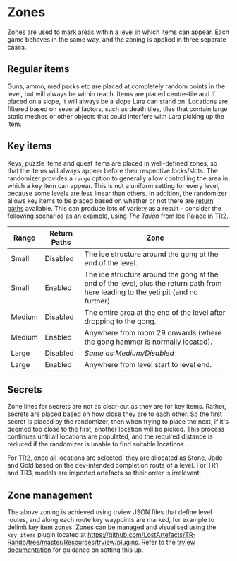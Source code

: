 # Zones
Zones are used to mark areas within a level in which items can appear. Each game behaves in the same way, and the zoning is applied in three separate cases.

## Regular items
Guns, ammo, medipacks etc are placed at completely random points in the level, but will always be within reach. Items are placed centre-tile and if placed on a slope, it will always be a slope Lara can stand on. Locations are filtered based on several factors, such as death tiles, tiles that contain large static meshes or other objects that could interfere with Lara picking up the item.

## Key items
Keys, puzzle items and quest items are placed in well-defined zones, so that the items will always appear before their respective locks/slots. The randomizer provides a `range` option to generally allow controlling the area in which a key item can appear. This is not a uniform setting for every level, because some levels are less linear than others. In addition, the randomizer allows key items to be placed based on whether or not there are [return paths](RETURNPATHS.md) available. This can produce lots of variety as a result - consider the following scenarios as an example, using *The Talion* from Ice Palace in TR2.

| Range | Return Paths | Zone |
|-|-|-|
| Small | Disabled | The ice structure around the gong at the end of the level. |
| Small | Enabled | The ice structure around the gong at the end of the level, plus the return path from here leading to the yeti pit (and no further). |
| Medium | Disabled | The entire area at the end of the level after dropping to the gong. |
| Medium | Enabled | Anywhere from room 29 onwards (where the gong hammer is normally located). |
| Large | Disabled | _Same as Medium/Disabled_ |
| Large | Enabled | Anywhere from level start to level end. |

## Secrets
Zone lines for secrets are not as clear-cut as they are for key items. Rather, secrets are placed based on how close they are to each other. So the first secret is placed by the randomizer, then when trying to place the next, if it's deemed too close to the first, another location will be picked. This process continues until all locations are populated, and the required distance is reduced if the randomizer is unable to find suitable locations.

For TR2, once all locations are selected, they are allocated as Stone, Jade and Gold based on the dev-intended completion route of a level.
For TR1 and TR3, models are imported artefacts so their order is irrelevant.

## Zone management
The above zoning is achieved using trview JSON files that define level routes, and along each route key waypoints are marked, for example to delimit key item zones. Zones can be managed and visualised using the `key_items` plugin located at https://github.com/LostArtefacts/TR-Rando/tree/master/Resources/trview/plugins. Refer to the [trview documentation](https://github.com/chreden/trview/blob/master/doc/lua/plugins.md) for guidance on setting this up.
